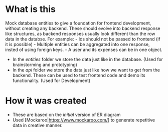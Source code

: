 # What is this

Mock database entities to give a foundation for frontend development, without creating any backend.
These should evolve into backend response like structures, as backend responses usually look different than the row data in the databse. For example:
	- Ids should not be passed to frontend (if it is possible)
	- Multiple entities can be aggregated into one response, insted of using foreign keys.
      	-  A user and its expenses can be in one object.


- In the _entities_ folder we store the data just like in the database. (Used for brainstorming and prototyping)
- In the _api_ folder we store the data just like how we want to get from the backend. 
These can be used to test frontend code and demo its functionality. (Used for Development)


# How it was created

- These are based on the _initial_ version of ER diagram
- Used [Mockaroo|https://www.mockaroo.com/] to generate repetitive data in creative manner.
